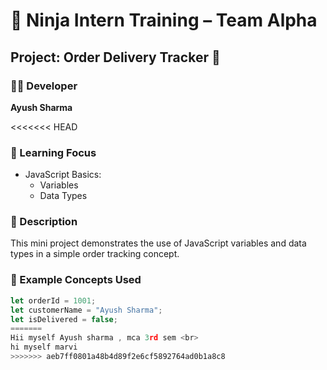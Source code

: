 # 🥷 Ninja Intern Training – Team Alpha

## Project: Order Delivery Tracker 🚚

### 👨‍💻 Developer
**Ayush Sharma**

<<<<<<< HEAD
### 📘 Learning Focus
- JavaScript Basics:
  - Variables
  - Data Types

### 🧩 Description
This mini project demonstrates the use of JavaScript variables and data types in a simple order tracking concept.

### 🧠 Example Concepts Used
```js
let orderId = 1001;
let customerName = "Ayush Sharma";
let isDelivered = false;
=======
Hii myself Ayush sharma , mca 3rd sem <br>
hi myself marvi
>>>>>>> aeb7ff0801a48b4d89f2e6cf5892764ad0b1a8c8
